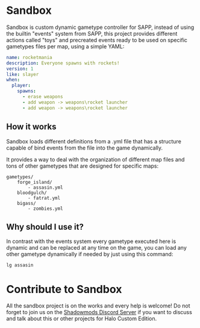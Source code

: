 # Sandbox
Sandbox is custom dynamic gametype controller for SAPP, instead of using the builtin "events"
system from SAPP, this  project provides different actions called "toys" and precreated events ready
to be used on specific gametypes files per map, using a simple YAML:
```yml
name: rocketmania
description: Everyone spawns with rockets!
version: 1
like: slayer
when:
  player:
    spawns:
      - erase weapons
      - add weapon -> weapons\rocket launcher
      - add weapon -> weapons\rocket launcher
```

## How it works
Sandbox loads different definitions from a .yml file that has a structure capable of bind events
from the file into the game dynamically.

It provides a way to deal with the organization of different map files and tons of other
gametypes that are designed for specific maps:
```
gametypes/
    forge_island/
        - assasin.yml
    bloodgulch/
        - fatrat.yml
    bigass/
        - zombies.yml
``` 

## Why should I use it?
In contrast with the events system every gametype executed here is dynamic and can be replaced at any time on the game, you can load any other gametype dynamically if needed by just using this 
command:
```
lg assasin
```

# Contribute to Sandbox
All the sandbox project is on the works and every help is welcome! Do not forget to join us on the [Shadowmods Discord Server](https://discord.shadowmods.net) if you want to discuss and talk about this or other projects for Halo Custom Edition.
